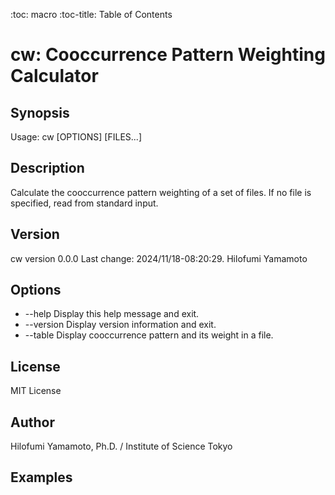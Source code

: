 :toc: macro
:toc-title: Table of Contents

# cw: Cooccurrence Pattern Weighting Calculator

<!--
[![DOI](https://zenodo.org/badge/163961186.svg)](https://zenodo.org/badge/latestdoi/163961186)
![Static Badge](https://img.shields.io/badge/github-repository-blue?logo=github)

![ksf](./ksf.png)
-->

## Synopsis

Usage: cw [OPTIONS] [FILES...]

## Description

Calculate the cooccurrence pattern weighting of a set of files.
If no file is specified, read from standard input.

## Version

cw version 0.0.0 Last change: 2024/11/18-08:20:29. Hilofumi Yamamoto

## Options

- --help
  Display this help message and exit.
- --version
  Display version information and exit.
- --table
  Display cooccurrence pattern and its weight in a file.

## License

MIT License

## Author

Hilofumi Yamamoto, Ph.D. / Institute of Science Tokyo

## Examples
